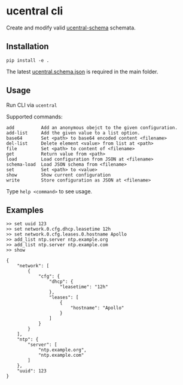 # ucentral cli

Create and modify valid [ucentral-schema][1] schemata.

[1]: https://github.com/blogic/ucentral-schema

## Installation

    pip install -e .

The latest [ucentral.schema.json][2] is required in the main folder.

[2]: https://raw.githubusercontent.com/blogic/ucentral-schema/main/ucentral.schema.json

## Usage

Run CLI via `ucentral`

Supported commands:

    add          Add an anonymous obejct to the given configuration.
    add-list     Add the given value to a list option.
    base64       Set <path> to base64 encoded content <filename>
    del-list     Delete element <value> from list at <path>
    file         Set <path> to content of <filename>
    get          Return value from <path>
    load         Load configuration from JSON at <filename>
    schema-load  Load JSON schema from <filename>
    set          Set <path> to <value>
    show         Show current configuration
    write        Store configuration as JSON at <filename>

Type `help <command>` to see usage.

## Examples

    >> set uuid 123
    >> set network.0.cfg.dhcp.leasetime 12h
    >> set network.0.cfg.leases.0.hostname Apollo
    >> add_list ntp.server ntp.example.org
    >> add_list ntp.server ntp.example.com
    >> show

    {
        "network": [
            {
                "cfg": {
                    "dhcp": {
                        "leasetime": "12h"
                    },
                    "leases": [
                        {
                            "hostname": "Apollo"
                        }
                    ]
                }
            }
        ],
        "ntp": {
            "server": [
                "ntp.example.org",
                "ntp.example.com"
            ]
        },
        "uuid": 123
    }
